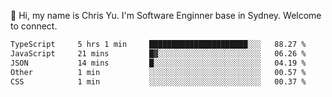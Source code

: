 👋 Hi, my name is Chris Yu. I'm Software Enginner base in Sydney. Welcome to connect.

<!--START_SECTION:waka-->

```txt
TypeScript     5 hrs 1 min     ██████████████████████░░░   88.27 %
JavaScript     21 mins         █▓░░░░░░░░░░░░░░░░░░░░░░░   06.26 %
JSON           14 mins         █░░░░░░░░░░░░░░░░░░░░░░░░   04.19 %
Other          1 min           ░░░░░░░░░░░░░░░░░░░░░░░░░   00.57 %
CSS            1 min           ░░░░░░░░░░░░░░░░░░░░░░░░░   00.37 %
```

<!--END_SECTION:waka-->
